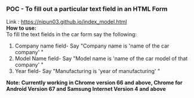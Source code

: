 ### POC - To fill out a particular text field in an HTML Form<br>
Link : https://nipun03.github.io/index_model.html<br>
**How to use:**<br>
To fill the text fields in the car form say the following:<br>
1. Company name field- Say "Company name is 'name of the car company' "<br>
2. Model Name field- Say "Model name is 'name of the car model of that company' "<br>
3. Year field- Say "Manufacturing is 'year of manufacturing' "<br>

**Note: Currently working in Chrome version 66 and above, Chrome for Android Version 67 and Samsung Internet Version 4 and above**
